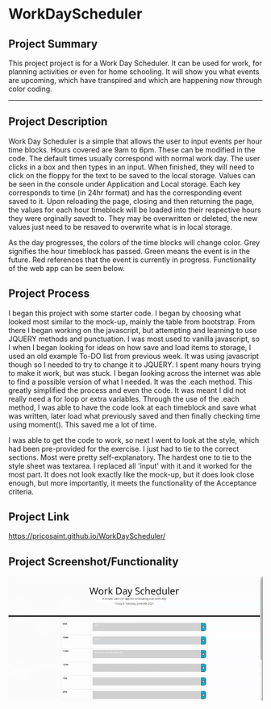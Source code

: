 # WorkDayScheduler
## Project Summary
This project project is for a Work Day Scheduler. It can be used for work, for planning activities or even for home schooling. It will show you what events are upcoming, which have transpired and which are happening now through color coding. 
_________________________________________________________________________________________________________________________________________________________________________
## Project Description
Work Day Scheduler is a simple that allows the user to input events per hour time blocks. Hours covered are 9am to 6pm. These can be modified in the code. The default times usually correspond with normal work day. The user clicks in a box and then types in an input. When finished, they will need to click on the floppy for the text to be saved to the local storage. Values can be seen in the console under Application and Local storage. Each key corresponds to time (in 24hr format) and has the corresponding event saved to it. Upon reloading the page, closing and then returning the page, the values for each hour timeblock will be loaded into their respective hours they were orginally savedt to. They may be overwritten or deleted, the new values just need to be resaved to overwrite what is in local storage. 

As the day progresses, the colors of the time blocks will change color. Grey signifies the hour timeblock has passed. Green means the event is in the future. Red references that the event is currently in progress. Functionality of the web app can be seen below.

## Project Process
I began this project with some starter code. I began by choosing what looked most similar to the mock-up, mainly the table from bootstrap. From there I began working on the javascript, but attempting and learning to use JQUERY methods and punctuation. I was most used to vanilla javascript, so I when I began looking for ideas on how save and load items to storage, I used an old example To-DO list from previous week. It was using javascript though so I needed to try to change it to JQUERY. I spent many hours trying to make it work, but was stuck. I began looking across the internet was able to find a possible version of what I needed. It was the .each method. This greatly simplified the process and even the code. It was meant I did not really need a for loop or extra variables. Through the use of the .each method, I was able to have the code look at each timeblock and save what was written, later load what previously saved and then finally checking time using moment(). This saved me a lot of time. 

I was able to get the code to work, so next I went to look at the style, which had been pre-provided for the exercise. I just had to tie to the correct sections. Most were pretty self-explanatory. The hardest one to tie to the style sheet was textarea. I replaced all 'input' with it and it worked for the most part. It does not look exactly like the mock-up, but it does look close enough, but more importantly, it meets the functionality of the Acceptance criteria.

## Project Link
https://pricosaint.github.io/WorkDayScheduler/

## Project Screenshot/Functionality
![User clicks on the slots on the color-coded calendar, inputs their events.](./assets/images/WorkDayScheduler.gif)